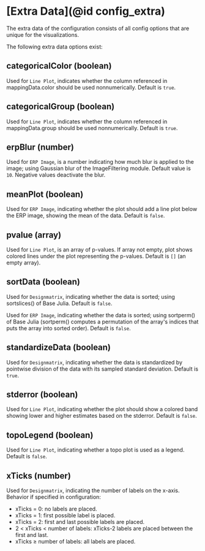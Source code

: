 # [Extra Data](@id config_extra)

The extra data of the configuration consists of all config options that are unique for the visualizations. 

The following extra data options exist:

## categoricalColor (boolean)
Used for `Line Plot`, indicates whether the column referenced in mappingData.color should be used nonnumerically.
Default is `true`.

## categoricalGroup (boolean)
Used for `Line Plot`, indicates whether the column referenced in mappingData.group should be used nonnumerically.
Default is `true`.

## erpBlur (number)
Used for `ERP Image`, is a number indicating how much blur is applied to the image; using Gaussian blur of the ImageFiltering module. 
Default value is `10`. Negative values deactivate the blur.

## meanPlot (boolean)
Used for `ERP Image`, indicating whether the plot should add a line plot below the ERP image, showing the mean of the data.
Default is `false`.

## pvalue (array)
Used for `Line Plot`, is an array of p-values. If array not empty, plot shows colored lines under the plot representing the p-values.
Default is `[]` (an empty array).

## sortData (boolean)
Used for `Designmatrix`, indicating whether the data is sorted; using sortslices() of Base Julia. 
Default is `false`.

Used for `ERP Image`, indicating whether the data is sorted; using sortperm() of Base Julia 
(sortperm() computes a permutation of the array's indices that puts the array into sorted order). 
Default is `false`.

## standardizeData (boolean)
Used for `Designmatrix`, indicating whether the data is standardized by pointwise division of the data with its sampled standard deviation. 
Default is `true`.

## stderror (boolean)
Used for `Line Plot`, indicating whether the plot should show a colored band showing lower and higher estimates based on the stderror. 
Default is `false`.

## topoLegend (boolean)
Used for `Line Plot`, indicating whether a topo plot is used as a legend.
Default is `false`.

## xTicks (number)
Used for `Designmatrix`, indicating the number of labels on the x-axis. Behavior if specified in configuration:
- xTicks = 0: no labels are placed.
- xTicks = 1: first possible label is placed.
- xTicks = 2: first and last possible labels are placed.
- 2 < xTicks < number of labels: xTicks-2 labels are placed between the first and last.
- xTicks ≥ number of labels: all labels are placed.